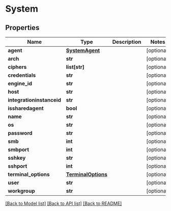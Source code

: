 # System

## Properties
Name | Type | Description | Notes
------------ | ------------- | ------------- | -------------
**agent** | [**SystemAgent**](SystemAgent.md) |  | [optional] 
**arch** | **str** |  | [optional] 
**ciphers** | **list[str]** |  | [optional] 
**credentials** | **str** |  | [optional] 
**engine_id** | **str** |  | [optional] 
**host** | **str** |  | [optional] 
**integrationinstanceid** | **str** |  | [optional] 
**issharedagent** | **bool** |  | [optional] 
**name** | **str** |  | [optional] 
**os** | **str** |  | [optional] 
**password** | **str** |  | [optional] 
**smb** | **int** |  | [optional] 
**smbport** | **int** |  | [optional] 
**sshkey** | **str** |  | [optional] 
**sshport** | **int** |  | [optional] 
**terminal_options** | [**TerminalOptions**](TerminalOptions.md) |  | [optional] 
**user** | **str** |  | [optional] 
**workgroup** | **str** |  | [optional] 

[[Back to Model list]](README.md#documentation-for-models) [[Back to API list]](README.md#documentation-for-api-endpoints) [[Back to README]](README.md)


